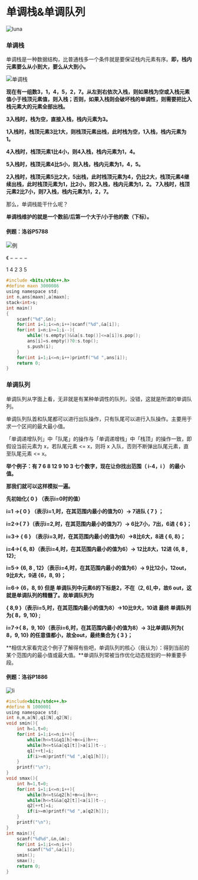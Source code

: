 

#                                            单调栈&单调队列



![luna](../../../../luna.jpg)























### 单调栈



单调栈是一种数据结构，比普通栈多一个条件就是要保证栈内元素有序。**即，栈内元素要么从小到大，要么从大到小。**

![单调栈](../../../../z.gif)



**现在有一组数3，1，4，5，2，7。从左到右依次入栈，则如果栈为空或入栈元素值小于栈顶元素值，则入栈；否则，如果入栈则会破坏栈的单调性，则需要把比入栈元素大的元素全部出栈。**

**3入栈时，栈为空，直接入栈，栈内元素为3。**

**1入栈时，栈顶元素3比1大，则栈顶元素出栈，此时栈为空，1入栈，栈内元素为1。**

**4入栈时，栈顶元素1比4小，则4入栈，栈内元素为1，4。**

**5入栈时，栈顶元素4比5小，则入栈，栈内元素为1，4，5。**

**2入栈时，栈顶元素5比2大，5出栈，此时栈顶元素为4，仍比2大，栈顶元素4继续出栈，此时栈顶元素为1，比2小，则2入栈，栈内元素为1，2。
7入栈时，栈顶元素2比7小，则7入栈，栈内元素为1，2，7。**



那么，单调栈能干什么呢？

**单调栈维护的就是一个数前/后第一个大于/小于他的数（下标）。**







#### 例题：洛谷P5788

![例](../../../../l.png)

$《----$

1 4 2 3 5

```c
#include <bits/stdc++.h>
#define maxn 3000086
using namespace std;
int n,ans[maxn],a[maxn];
stack<int>s;
int main()
{
    scanf("%d",&n);
    for(int i=1;i<=n;i++)scanf("%d",&a[i]);
    for(int i=n;i>=1;i--){
        while(!s.empty()&&a[s.top()]<=a[i])s.pop();
        ans[i]=s.empty()?0:s.top();
        s.push(i);
    }
    for(int i=1;i<=n;i++)printf("%d ",ans[i]);
    return 0;
}
```









### 单调队列

单调队列从字面上看，无非就是有某种单调性的队列，没错，这就是所谓的单调队列。

单调队列队首和队尾都可以进行出队操作，只有队尾可以进行入队操作。主要用于求一个区间的最大最小值。

「单调递增队列」中「队尾」的操作与「单调递增栈」中「栈顶」的操作一致，即假设当前元素为 x，若队尾元素 <= x，则将 x 入队，否则不断弹出队尾元素，直至队尾元素 <= x。





**举个例子：有  7 6 8 12 9 10 3 七个数字，现在让你找出范围（ i-4，i ） 的最小值。**

**那我们就可以这样模拟一遍。**

**先初始化{ 0 } （表示i=0时的值）**

**i=1 ->{ 0 } （表示i=1,时，在其范围内最小的值为0）-> 7进队 { 7 } ；**

**i=2->{ 7 }（表示i=2,时，在其范围内最小的值为7）-> 6比7小，7出，6进 { 6 }；**

**i=3-> { 6 } （表示i=3,时，在其范围内最小的值为6）->8比6大，8进  { 6, 8}；**

**i=4->{ 6, 8}（表示i=4,时，在其范围内最小的值为6）-> 12比8大，12进 {6, 8 , 12};**

**i=5-> {6, 8 , 12}（表示i=4,时，在其范围内最小的值为6）-> 9比12小，12out，9比8大，9进 {6，8,  9}；**

**i=6-> {6，8,  9} 但是 单调队列中元素6的下标是2，不在（2, 6],中，故6 out，这就是单调队列的精髓了。故单调队列为**

**{ 8,9 }（表示i=5,时，在其范围内最小的值为8）->10比9大，10进 最终 单调队列为{ 8，9, 10} ;**

**i=7->{ 8，9, 10}（表示i=6,时，在其范围内最小的值为8）-> 3比单调队列为{ 8，9, 10} 的任意值都小，故全out，最终集合为 { 3 }；**

 



**相信大家看完这个例子了解得有些吧，单调队列的核心（我认为）：得到当前的某个范围内的最小值或最大值。**单调队列常被当作优化动态规划的一种重要手段。



#### 例题：洛谷P1886

![li](../../../../r.png)



```c
#include<bits/stdc++.h>
#define N 1000001
using namespace std;
int n,m,a[N],q1[N],q2[N];
void smin(){
    int h=1,t=0;
    for(int i=1;i<=n;i++){
        while(h<=t&&q1[h]+m<=i)h++;
        while(h<=t&&a[q1[t]]>a[i])t--;
        q1[++t]=i;
        if(i>=m)printf("%d ",a[q1[h]]);
    }
    printf("\n");
}
void smax(){
    int h=1,t=0;
    for(int i=1;i<=n;i++){
        while(h<=t&&q2[h]+m<=i)h++;
        while(h<=t&&a[q2[t]]<a[i])t--;
        q2[++t]=i;
        if(i>=m)printf("%d ",a[q2[h]]);
    }
    printf("\n");
}
int main(){
    scanf("%d%d",&n,&m);
    for(int i=1;i<=n;i++)
        scanf("%d",&a[i]);
    smin();
    smax();
    return 0;
}
```

